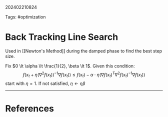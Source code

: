 202402210824

Tags: #optimization 

# Back Tracking Line Search
Used in [[Newton's Method]] during the damped phase to find the best step size.

Fix $0 \lt \alpha \lt \frac{1}{2}, \beta \lt 1$.
Given this condition:
$$
f\left(x_t + \eta(\nabla^2 f(x_t))^{-1}\nabla f(x_t)\right) \leq f(x_t) - \alpha \cdot \eta\left(\nabla f(x_t)^T\nabla^2f(x_t)^{-1}\nabla f(x_t)\right)
$$
start with $\eta = 1$.  If not satisfied, $\eta \leftarrow \eta\beta$

---
# References
